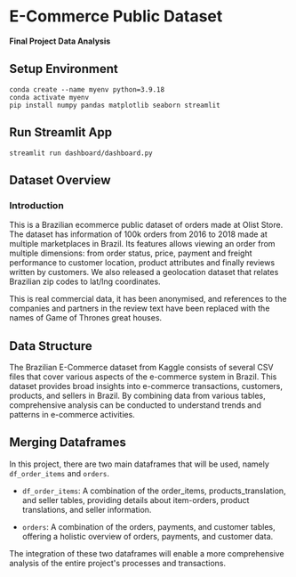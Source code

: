 # E-Commerce Public Dataset

**Final Project Data Analysis**

## Setup Environment

```
conda create --name myenv python=3.9.18
conda activate myenv
pip install numpy pandas matplotlib seaborn streamlit
```

## Run Streamlit App

```
streamlit run dashboard/dashboard.py
```

## Dataset Overview

### Introduction

This is a Brazilian ecommerce public dataset of orders made at Olist Store. The dataset has information of 100k orders from 2016 to 2018 made at multiple marketplaces in Brazil. Its features allows viewing an order from multiple dimensions: from order status, price, payment and freight performance to customer location, product attributes and finally reviews written by customers. We also released a geolocation dataset that relates Brazilian zip codes to lat/lng coordinates.

This is real commercial data, it has been anonymised, and references to the companies and partners in the review text have been replaced with the names of Game of Thrones great houses.

## Data Structure

The Brazilian E-Commerce dataset from Kaggle consists of several CSV files that cover various aspects of the e-commerce system in Brazil. 
This dataset provides broad insights into e-commerce transactions, customers, products, and sellers in Brazil. By combining data from various tables, comprehensive analysis can be conducted to understand trends and patterns in e-commerce activities.

## Merging Dataframes

In this project, there are two main dataframes that will be used, namely `df_order_items` and `orders`.

- `df_order_items`: A combination of the order_items, products_translation, and seller tables, providing details about item-orders, product translations, and seller information.

- `orders`: A combination of the orders, payments, and customer tables, offering a holistic overview of orders, payments, and customer data.

The integration of these two dataframes will enable a more comprehensive analysis of the entire project's processes and transactions.
